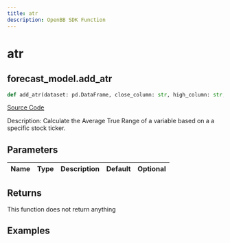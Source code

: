 ```yaml
---
title: atr
description: OpenBB SDK Function
---
```


# atr

## forecast_model.add_atr

```python title='openbb_terminal/forecast/forecast_model.py'
def add_atr(dataset: pd.DataFrame, close_column: str, high_column: str, low_column: str) -> DataFrame:
```
[Source Code](https://github.com/OpenBB-finance/OpenBBTerminal/tree/main/openbb_terminal/forecast/forecast_model.py#L337)

Description: Calculate the Average True Range of a variable based on a a specific stock ticker.

## Parameters

| Name | Type | Description | Default | Optional |
| ---- | ---- | ----------- | ------- | -------- |

## Returns

This function does not return anything

## Examples

